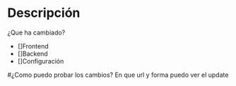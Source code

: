 # Descripción 
¿Que ha cambiado?
- []Frontend
- []Backend
- []Configuración

#¿Como puedo probar los cambios?
En que url y forma puedo  ver el update
